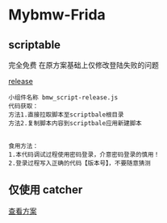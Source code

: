 # Mybmw-Frida

## scriptable
完全免费
在原方案基础上仅修改登陆失败的问题


[release](https://github.com/erxiaowang417/Mybmw-Script/blob/main/bmw_script-release.js)

    小组件名称 bmw_script-release.js 
    代码获取：
    方法1.直接拉取脚本至scriptbale根目录
    方法2.复制脚本内容到scriptbale应用新建脚本
    
    
    食用方法：
    1.本代码调试过程使用密码登录，介意密码登录的慎用！
    2.登录过程写入正确的代码【版本号】，不要随意猜测


## 仅使用 catcher
[查看方案](https://github.com/erxiaowang417/Mybmw-Script/tree/main/frida)
